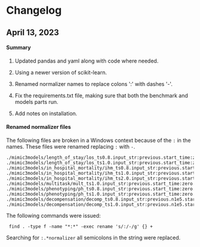 # Changelog


## April 13, 2023


#### Summary
1. Updated pandas and yaml along with code where needed.

2. Using a newer version of scikit-learn.

3. Renamed normalizer names to replace colons ':' with dashes '-'.

4. Fix the requirements.txt file, making sure that both the benchmark and models parts run.

5. Add notes on installation.

#### Renamed normalizer files
The following files are broken in a Windows context because of the `:` in the names. These files were renamed replacing `:` with `-`.
```
./mimic3models/length_of_stay/los_ts0.8.input_str:previous.start_time:zero.n5e4.normalizer
./mimic3models/length_of_stay/los_ts1.0.input_str:previous.start_time:zero.n5e4.normalizer
./mimic3models/in_hospital_mortality/ihm_ts0.8.input_str:previous.start_time:zero.normalizer
./mimic3models/in_hospital_mortality/ihm_ts1.0.input_str:previous.start_time:zero.normalizer
./mimic3models/in_hospital_mortality/ihm_ts2.0.input_str:previous.start_time:zero.normalizer
./mimic3models/multitask/mult_ts1.0.input_str:previous.start_time:zero.normalizer
./mimic3models/phenotyping/ph_ts0.8.input_str:previous.start_time:zero.normalizer
./mimic3models/phenotyping/ph_ts1.0.input_str:previous.start_time:zero.normalizer
./mimic3models/decompensation/decomp_ts0.8.input_str:previous.n1e5.start_time:zero.normalizer
./mimic3models/decompensation/decomp_ts1.0.input_str:previous.n1e5.start_time:zero.normalizer
```

The following commands were issued:
```
 find . -type f -name "*:*" -exec rename 's/:/-/g' {} +
```
Searching for `:.*normalizer` all semicolons in the string were replaced.